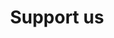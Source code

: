 ---
identifier: support
title: Support us
intro: Contribute to the success of the bakery and support Xilonem to carry out their work!
par1: If you are in Estelí, we hope you will come to visit us and taste the goodies we bake everyday. We have a few seats and fresh coffee. 
par2: Are you not in Estelí, but still want to support us? Great! We have a PayPal account for donations.
par3: Furthermore, we are always interested in bakery equipment and other supplies for the bakery, such as cabinets, displays, aprons, sieves and any other tool that may come in handy. Please contact us to set it up :)
---